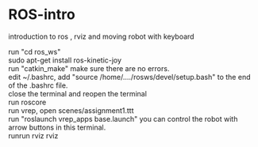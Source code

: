 # ROS-intro
introduction to ros , rviz and moving robot with keyboard


run "cd ros_ws"  
sudo apt-get install ros-kinetic-joy  
run "catkin_make" make sure there are no errors.  
edit ~/.bashrc, add "source /home/..../rosws/devel/setup.bash" to the end of the .bashrc file.  
close the terminal and reopen the terminal  
run roscore  
run vrep, open scenes/assignment1.ttt  
run "roslaunch vrep_apps base.launch" you can control the robot with arrow buttons in this terminal.  
runrun rviz rviz  
